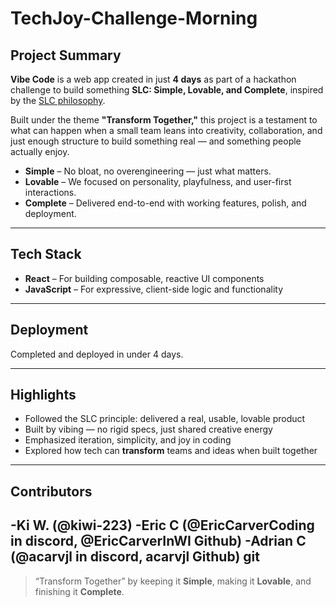 # TechJoy-Challenge-Morning
## Project Summary

**Vibe Code** is a web app created in just **4 days** as part of a hackathon challenge to build something **SLC: Simple, Lovable, and Complete**, inspired by the [SLC philosophy](https://longform.asmartbear.com/slc/).

Built under the theme **"Transform Together,"** this project is a testament to what can happen when a small team leans into creativity, collaboration, and just enough structure to build something real — and something people actually enjoy.

- **Simple** – No bloat, no overengineering — just what matters.
- **Lovable** – We focused on personality, playfulness, and user-first interactions.
- **Complete** – Delivered end-to-end with working features, polish, and deployment.

---

## Tech Stack

- **React** – For building composable, reactive UI components  
- **JavaScript** – For expressive, client-side logic and functionality

---

## Deployment

Completed and deployed in under 4 days.

---

## Highlights

- Followed the SLC principle: delivered a real, usable, lovable product  
- Built by vibing — no rigid specs, just shared creative energy  
- Emphasized iteration, simplicity, and joy in coding  
- Explored how tech can **transform** teams and ideas when built together

---


## Contributors

-Ki W. (@kiwi-223)
-Eric C (@EricCarverCoding in discord, @EricCarverInWI Github)
-Adrian C (@acarvjl in discord, acarvjl Github) git
---

> “Transform Together” by keeping it **Simple**, making it **Lovable**, and finishing it **Complete**.
